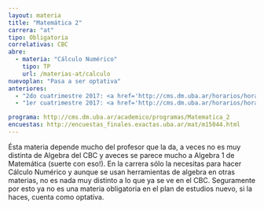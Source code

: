 ```yaml
---
layout: materia
title: "Matemática 2"
carrera: "at"
tipo: Obligatoria
correlativas: CBC
abre:
  - materia: "Cálculo Numérico"
    tipo: TP
    url: /materias-at/calculo
nuevoplan: "Pasa a ser optativa"
anteriores:
  - "2do cuatrimestre 2017: <a href='http://cms.dm.uba.ar/horarios/horarios_html?cuatrim=20172'>Horarios</a>"
  - "1er cuatrimestre 2017: <a href='http://cms.dm.uba.ar/horarios/horarios_html?cuatrim=20171'>Horarios</a>"

programa: http://cms.dm.uba.ar/academico/programas/Matematica_2
encuestas: http://encuestas_finales.exactas.uba.ar/mat/m15044.html
---
```


Ésta materia depende mucho del profesor que la da, a veces no es muy distinta de Algebra del CBC y aveces se parece mucho a Algebra 1 de Matemática (suerte con eso!). En la carrera sólo la necesitas para hacer Cálculo Numérico y aunque se usan herramientas de algebra en otras materias, no es nada muy distinto a lo que ya se ve en el CBC. Seguramente por esto ya no es una materia obligatoria en el plan de estudios nuevo, si la haces, cuenta como optativa.